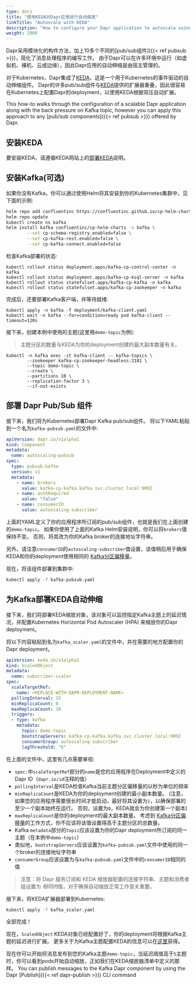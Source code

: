 ```yaml
---
type: docs
title: "使用KEDA对Dapr应用进行自动缩放"
linkTitle: "Autoscale with KEDA"
description: "How to configure your Dapr application to autoscale using KEDA"
weight: 2000
---
```


Dapr采用模块化的构件方法，加上10多个不同的[pub/sub组件]({{< ref pubsub >}})，简化了消息处理程序的编写工作。 由于Dapr可以在许多环境中运行（如虚拟机、裸机、云或边缘），因此Dapr应用的自动伸缩是由宿主管理的。

对于Kubernetes，Dapr集成了[KEDA](https://github.com/kedacore/keda)，这是一个用于Kubernetes的事件驱动的自动伸缩组件。 Dapr的许多pub/sub组件与[KEDA](https://github.com/kedacore/keda)提供的扩展器重叠，因此很容易在Kubernetes上配置Dapr的deployment，以使用KEDA根据背压自动扩展。

This how-to walks through the configuration of a scalable Dapr application along with the back pressure on Kafka topic, however you can apply this approach to any [pub/sub components]({{< ref pubsub >}}) offered by Dapr.

## 安装KEDA

要安装KEDA，请遵循KEDA网站上的[部署KEDA](https://keda.sh/docs/latest/deploy/)说明。

## 安装Kafka(可选)

如果你没有Kafka，你可以通过使用Helm将其安装到你的Kubernetes集群中，见下面的示例:

```bash
helm repo add confluentinc https://confluentinc.github.io/cp-helm-charts/
helm repo update
kubectl create ns kafka
helm install kafka confluentinc/cp-helm-charts -n kafka \
        --set cp-schema-registry.enabled=false \
        --set cp-kafka-rest.enabled=false \
        --set cp-kafka-connect.enabled=false
```

检查Kafka部署的状态:

```shell
kubectl rollout status deployment.apps/kafka-cp-control-center -n kafka
kubectl rollout status deployment.apps/kafka-cp-ksql-server -n kafka
kubectl rollout status statefulset.apps/kafka-cp-kafka -n kafka
kubectl rollout status statefulset.apps/kafka-cp-zookeeper -n kafka
```

完成后，还要部署Kafka客户端，并等待就绪:

```shell
kubectl apply -n kafka -f deployment/kafka-client.yaml
kubectl wait -n kafka --for=condition=ready pod kafka-client --timeout=120s
```

接下来，创建本例中使用的主题(这里用`demo-topic`为例):

> 主题分区的数量与KEDA为你的deployment创建的最大副本数量有关。

```shell
kubectl -n kafka exec -it kafka-client -- kafka-topics \
        --zookeeper kafka-cp-zookeeper-headless:2181 \
        --topic demo-topic \
        --create \
        --partitions 10 \
        --replication-factor 3 \
        --if-not-exists
```

## 部署 Dapr Pub/Sub 组件

接下来，我们将为Kubernetes部署Dapr Kafka pub/sub组件。 将以下YAML粘贴到一个名为`kafka-pubsub.yaml`的文件中:

```yaml
apiVersion: dapr.io/v1alpha1
kind: Component
metadata:
  name: autoscaling-pubsub
spec:
  type: pubsub.kafka
  version: v1
  metadata:
    - name: brokers
      value: kafka-cp-kafka.kafka.svc.cluster.local:9092
    - name: authRequired
      value: "false"
    - name: consumerID
      value: autoscaling-subscriber
```

上面的YAML定义了你的应用程序所订阅的pub/sub组件，也就是我们在上面创建的`demo-topic`。 如果你使用了上面的Kafka Helm安装说明，你可以将`brokers`值保持不变。 否则，将其改为你的Kafka broker的连接地址字符串。

另外，请注意`consumerID`的`autoscaling-subscriber`值设置，该值稍后用于确保KEDA和你的deployment使用相同的 [Kafka分区偏移量](http://cloudurable.com/blog/kafka-architecture-topics/index.html#:~:text=Kafka%20continually%20appended%20to%20partitions,fit%20on%20a%20single%20server.)。

现在，将该组件部署到集群中:

```bash
kubectl apply -f kafka-pubsub.yaml
```

## 为Kafka部署KEDA自动伸缩

接下来，我们将部署KEDA缩放对象，该对象可以监控指定Kafka主题上的延迟情况，并配置Kubernetes Horizontal Pod Autoscaler (HPA) 来缩放你的Dapr deployment。

将以下内容粘贴到名为`kafka_scaler.yaml`的文件中，并在需要的地方配置你的Dapr deployment。

```yaml
apiVersion: keda.sh/v1alpha1
kind: ScaledObject
metadata:
  name: subscriber-scaler
spec:
  scaleTargetRef:
    name: <REPLACE-WITH-DAPR-DEPLOYMENT-NAME>
  pollingInterval: 15
  minReplicaCount: 0
  maxReplicaCount: 10
  triggers:
  - type: kafka
    metadata:
      topic: demo-topic
      bootstrapServers: kafka-cp-kafka.kafka.svc.cluster.local:9092
      consumerGroup: autoscaling-subscriber
      lagThreshold: "5"
```

在上面的文件中，这里有几点需要审视:

* `spec:`中`scaleTargetRef`部分的`name`是您的应用程序在Deployment中定义的Dapr ID（`dapr.io/id`注释的值）
* `pollingInterval`是KEDA检查Kafka当前主题分区偏移量的以秒为单位的频率
* `minReplicaCount`是KEDA为你的deployment创建的最小副本数量。 (注意，如果您的应用程序需要很长时间才能启动，最好将其设置为`1`，以确保部署的至少一个副本始终在运行。 否则，设置为`0`，KEDA就会为你创建第一个副本)
* `maxReplicaCount`是你的deployment的最大副本数量。 考虑到 [Kafka分区偏移量](http://cloudurable.com/blog/kafka-architecture-topics/index.html#:~:text=Kafka%20continually%20appended%20to%20partitions,fit%20on%20a%20single%20server.)的工作方式，你不应该将该值设置得高于主题分区的总数量。
* Kafka `metadata`部分的`topic`应该设置为你的Dapr deployment所订阅的同一主题（在本例中`demo-topic`）
* 类似地，`bootstrapServers`应该设置为`kafka-pubsub.yaml`文件中使用的同一个broker的连接地址字符串
* `consumerGroup`应该设置为与`kafka-pubsub.yaml`文件中的`consumerID`相同的值

> 注意：将 Dapr 服务订阅和 KEDA 缩放器配置的连接字符串、主题和消费者组设置为 *相同的*值，对于确保自动缩放正常工作至关重要。

接下来，将KEDA扩展器部署到Kubernetes:

```bash
kubectl apply -f kafka_scaler.yaml
```

全部完成！

现在，`ScaledObject` KEDA对象已经配置好了，你的deployment将根据Kafka主题的延迟进行扩展。 更多关于为Kafka主题配置KEDA的信息可以在[这里](https://keda.sh/docs/2.0/scalers/apache-kafka/)获得。

现在你可以开始将消息发布到您的Kafka主题`demo-topic`，当延迟阈值高于`5`主题时，你可以看到pods开始自动缩放，正如我们在KEDA缩放器清单中定义的那样。 You can publish messages to the Kafka Dapr component by using the Dapr [Publish]({{< ref dapr-publish >}}) CLI command
